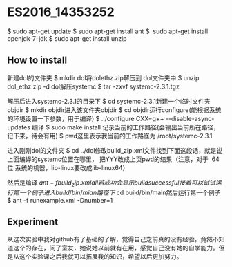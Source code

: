 # ES2016_14353252

$ sudo apt-get update
$ sudo apt-get install ant
$  sudo apt-get install openjdk-7-jdk
$ sudo apt-get install unzip
## How to install
新建dol的文件夹 
$ mkdir dol将dolethz.zip解压到 dol文件夹中
$ unzip dol_ethz.zip -d dol解压systemc
$ tar -zxvf systemc-2.3.1.tgz

解压后进入systemc-2.3.1的目录下
$ cd systemc-2.3.1新建一个临时文件夹objdir
$ mkdir objdir进入该文件夹objdir
$ cd objdir运行configure(能根据系统的环境设置一下参数，用于编译)
$ ../configure CXX=g++ --disable-async-updates
编译
$ sudo make install
记录当前的工作路径(会输出当前所在路径，记下来，待会有用)
$ pwd这里表示我当前的工作路径为 /root/systemc-2.3.1

进入刚刚dol的文件夹
$ cd ../dol修改build_zip.xml文件找到下面这段话，就是说上面编译的systemc位置在哪里，
<property name="systemc.inc" value="YYY/include"/>
<property name="systemc.lib" value="YYY/lib-linux/libsystemc.a"/>
把YYY改成上页pwd的结果（注意，对于  64位 系统的机器，lib-linux要改成lib-linux64）


然后是编译
$ ant -f build_zip.xml all若成功会显示build successful接着可以试试运行第一个例子进入build/bin/mian路径下$ cd build/bin/main然后运行第一个例子$ ant -f runexample.xml -Dnumber=1
## Experiment 

从这次实验中我对github有了基础的了解，觉得自己之前真的没有经验，竟然不知道这个的存在，问了室友，她说她以前就有在用，感觉自己没有她的自学能力。但是从这个实验课之后我就可以拓展我的知识，希望以后更加努力。





